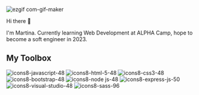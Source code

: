 ![ezgif com-gif-maker](https://user-images.githubusercontent.com/116145929/197384640-99e128e9-229a-4f33-b5be-cd316dccb478.gif)

Hi there 👋 

I'm Martina. Currently learning Web Development at ALPHA Camp, hope to become a soft engineer in 2023.

## My Toolbox
![icons8-javascript-48](https://user-images.githubusercontent.com/116145929/197384155-8cb98d91-f881-422b-844e-ca275652f537.png)
![icons8-html-5-48](https://user-images.githubusercontent.com/116145929/197384160-40769506-c5fd-4bf2-81f9-22ab3e447e54.png)
![icons8-css3-48](https://user-images.githubusercontent.com/116145929/197384166-b796d01c-7225-48de-80af-2c710b865343.png)
![icons8-bootstrap-48](https://user-images.githubusercontent.com/116145929/197384173-54a696c0-99ff-4894-96bb-2f4a6e821226.png)
![icons8-node js-48](https://user-images.githubusercontent.com/116145929/208834962-3c9b0dd5-1f14-4d4e-8d0e-c54c2d70ed16.png)
![icons8-express-js-50](https://user-images.githubusercontent.com/116145929/208835000-757ac57e-5c6a-4760-b8ce-8821ad398541.png)
![icons8-visual-studio-48](https://user-images.githubusercontent.com/116145929/208835376-bcef7302-763c-4c83-a446-ea2d2716805c.png)
![icons8-sass-96](https://user-images.githubusercontent.com/116145929/208835231-75c36a6d-d149-43b5-af06-798482f56862.png)


<!--
**Martina928/Martina928** is a ✨ _special_ ✨ repository because its `README.md` (this file) appears on your GitHub profile.

Here are some ideas to get you started:

- 🔭 I’m currently working on ...
- 🌱 I’m currently learning ...
- 👯 I’m looking to collaborate on ...
- 🤔 I’m looking for help with ...
- 💬 Ask me about ...
- 📫 How to reach me: ...
- 😄 Pronouns: ...
- ⚡ Fun fact: ...
-->
